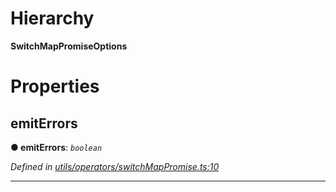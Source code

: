 

# Hierarchy

**SwitchMapPromiseOptions**

# Properties

<a id="emiterrors"></a>

##  emitErrors

**● emitErrors**: *`boolean`*

*Defined in [utils/operators/switchMapPromise.ts:10](https://github.com/paritytech/js-libs/blob/011213f/packages/light.js/src/utils/operators/switchMapPromise.ts#L10)*

___

